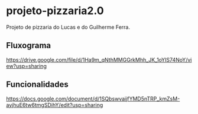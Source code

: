 # projeto-pizzaria2.0

Projeto de pizzaria do Lucas e do Guilherme Ferra.

## Fluxograma
https://drive.google.com/file/d/1Ha9m_qNthMMGGrkMhh_JK_1oYIS74NoY/view?usp=sharing

## Funcionalidades
https://docs.google.com/document/d/1SQbswvaijfYMD5nTRP_kmZsM-ayjhuE6tw6tmgSDihY/edit?usp=sharing
